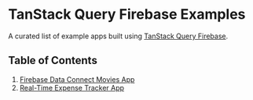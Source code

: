 # TanStack Query Firebase Examples

A curated list of example apps built using [TanStack Query Firebase](https://docs.page/invertase/tanstack-query-firebase).

## Table of Contents
1. [Firebase Data Connect Movies App](https://github.com/HassanBahati/tanstack-query-firebase-examples/tree/main/react/firebase-dataconnect-movies)
2. [Real-Time Expense Tracker App](https://github.com/HassanBahati/tanstack-query-firebase-examples/tree/main/react/realtime-expense-tracker-app)
